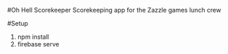 #Oh Hell Scorekeeper
Scorekeeping app for the Zazzle games lunch crew

#Setup
1. npm install
2. firebase serve